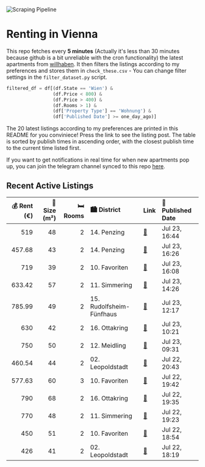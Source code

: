 ![Scraping Pipeline](https://github.com/AthomsG/renting-in-vienna/actions/workflows/run_pipeline.yml/badge.svg)


# Renting in Vienna

This repo fetches every **5 minutes** (Actually it's less than 30 minutes because github is a bit unreliable with the cron functionality) the latest apartments from [willhaben](https://www.willhaben.at/).
It then filters the listings according to my preferences and stores them in `check_these.csv` - You can change filter settings in the `filter_dataset.py` script.

```python
filtered_df = df[(df.State == 'Wien') & 
                 (df.Price < 800) &
                 (df.Price > 400) &
                 (df.Rooms > 1) &
                 (df['Property Type'] == 'Wohnung') &
                 (df['Published Date'] >= one_day_ago)]
```

The 20 latest listings according to my preferences are printed in this README for you conviniece! Press the link to see the listing post.
The table is sorted by publish times in ascending order, with the closest publish time to the current time listed first.

If you want to get notifications in real time for when new apartments pop up, you can join the telegram channel synced to this repo [here](https://t.me/+1HPAYOf5BSsyNTlk).

## Recent Active Listings

|   💰 Rent (€) |   📏 Size (m²) |   🛏️ Rooms | 🏙️ District              | Link                                                                                                                                                                                                     | 📅 Published Date   |
|-------------:|--------------:|-----------:|:-------------------------|:---------------------------------------------------------------------------------------------------------------------------------------------------------------------------------------------------------|:-------------------|
|       519    |            48 |          2 | 14. Penzing              | [🔗](https://www.willhaben.at/iad/immobilien/d/mietwohnungen/wien/wien-1140-penzing/direktvergabe-gemeinde-wohnung-vormerkschein-30.06.2025-1276953658/)                                                  | Jul 23, 16:44      |
|       457.68 |            43 |          2 | 14. Penzing              | [🔗](https://www.willhaben.at/iad/immobilien/d/mietwohnungen/wien/wien-1140-penzing/direktvergabe-gemeindewohnung:-2-zimmer-%7C-43-m%C2%B2-%7C-1140-hugo-breitner-hof-%7C-wiener-wohn-ticket-1398510386/) | Jul 23, 16:26      |
|       719    |            39 |          2 | 10. Favoriten            | [🔗](https://www.willhaben.at/iad/immobilien/d/mietwohnungen/wien/wien-1100-favoriten/ab-01.08.2025---gepflegte-neubau-singlewohnung-mit-balkon-1131123750/)                                              | Jul 23, 16:08      |
|       633.42 |            57 |          2 | 11. Simmering            | [🔗](https://www.willhaben.at/iad/immobilien/d/mietwohnungen/wien/wien-1110-simmering/%28reserviert%29-m%C3%B6blierte-gemeindewohnung-1110-wien-%28direktvergabe%29-922247438/)                           | Jul 23, 14:26      |
|       785.99 |            49 |          2 | 15. Rudolfsheim-Fünfhaus | [🔗](https://www.willhaben.at/iad/immobilien/d/mietwohnungen/wien/wien-1150-rudolfsheim-f%C3%BCnfhaus/ankommen-&-wohlf%C3%BChlen:-2-zimmer-in-zentraler-lage-in-1150-wien%21-1855773724/)                 | Jul 23, 12:17      |
|       630    |            42 |          2 | 16. Ottakring            | [🔗](https://www.willhaben.at/iad/immobilien/d/mietwohnungen/wien/wien-1160-ottakring/charmante-2-zimmer-wohnung-in-ottakring-1601482759/)                                                                | Jul 23, 10:21      |
|       750    |            50 |          2 | 12. Meidling             | [🔗](https://www.willhaben.at/iad/immobilien/d/mietwohnungen/wien/wien-1120-meidling/helle-2-zimmer-wohnung-i-top-anbindung-i-n%C3%A4he-sch%C3%B6nbrunn-2073893781/)                                      | Jul 23, 09:31      |
|       460.54 |            44 |          2 | 02. Leopoldstadt         | [🔗](https://www.willhaben.at/iad/immobilien/d/mietwohnungen/wien/wien-1020-leopoldstadt/direktvergabe---gemeinde-wohnung-von-wiener-wohnen---1020-wien-1045035292/)                                      | Jul 22, 20:43      |
|       577.63 |            60 |          3 | 10. Favoriten            | [🔗](https://www.willhaben.at/iad/immobilien/d/mietwohnungen/wien/wien-1100-favoriten/gemeinde-wohnung-von-wiener-wohnen---direktvergabe-915984795/)                                                      | Jul 22, 19:42      |
|       790    |            68 |          2 | 16. Ottakring            | [🔗](https://www.willhaben.at/iad/immobilien/d/mietwohnungen/wien/wien-1160-ottakring/unbefristet-1516865725/)                                                                                            | Jul 22, 19:35      |
|       770    |            48 |          2 | 11. Simmering            | [🔗](https://www.willhaben.at/iad/immobilien/d/mietwohnungen/wien/wien-1110-simmering/48m2-im-ruhigen-teil-simmerings-1632409426/)                                                                        | Jul 22, 19:23      |
|       450    |            51 |          2 | 10. Favoriten            | [🔗](https://www.willhaben.at/iad/immobilien/d/mietwohnungen/wien/wien-1100-favoriten/direktvergabe-gemeindewohnung-51m2-wiener-wohnen-ticket-notwendig-1504331306/)                                      | Jul 22, 18:54      |
|       426    |            41 |          2 | 02. Leopoldstadt         | [🔗](https://www.willhaben.at/iad/immobilien/d/mietwohnungen/wien/wien-1020-leopoldstadt/gemeindewohnung-im-2.-bezirk-zu-vergeben---vms:-31.5.2025-1587969267/)                                           | Jul 22, 18:19      |
